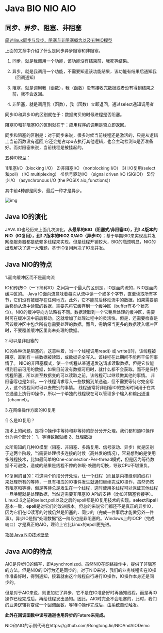 # Java BIO NIO AIO

## 同步、异步、阻塞、非阻塞

[简述linux同步与异步、阻塞与非阻塞概念以及五种IO模型](http://www.cnblogs.com/chaser24/p/6112071.html)

上面的文章中介绍了什么是同步异步阻塞和非阻塞。

1. 同步，就是我调用一个功能，该功能没有结束前，我死等结果。


2. 异步，就是我调用一个功能，不需要知道该功能结果，该功能有结果后通知我（回调通知）


3. 阻塞，就是调用我（函数），我（函数）没有接收完数据或者没有得到结果之前，我不会返回。


4. 非阻塞，就是调用我（函数），我（函数）立即返回，通过select通知调用者

同步IO和异步IO的区别就在于：数据拷贝的时候进程是否阻塞。

阻塞IO和非阻塞IO的区别就在于：应用程序的调用是否立即返回。

同步和阻塞的区别是：对于同步来说，很多时候当前线程还是激活的，只是从逻辑上当前函数没有返回,它还会抢占cpu去执行其他逻辑，也会主动检测io是否准备好。而对阻塞来说，当前线程是被挂起的。

五种IO模型：

1)阻塞I/O（blocking I/O）
2)非阻塞I/O （nonblocking I/O）
3) I/O复用(select 和poll) （I/O multiplexing）
4)信号驱动I/O （signal driven I/O (SIGIO)）
5)异步I/O （asynchronous I/O (the POSIX aio_functions)）

其中前4种都是同步，最后一种才是异步。

![img](http://images2015.cnblogs.com/blog/1066890/201611/1066890-20161129014959615-1351089676.png)

## Java IO的演化

JAVA IO也经历来上面几次演化，**从最早的BIO（阻塞式/非阻塞IO），到1.4版本的NIO（IO复用），到1.7版本的NIO2.0/AIO（异步IO）**；基于早期BIO来实现高并发网络服务器都是依赖多线程来实现，但是线程开销较大，BIO的瓶颈明显，NIO的出现解决了这一大难题，基于IO复用解决了IO高并发。

## Java NIO的特点

1.面向缓冲区而不是面向流

IO和传统IO（一下简称IO）之间第一个最大的区别是，IO是面向流的，NIO是面向缓冲区的。 Java IO面向流意味着每次从流中读一个或多个字节，直至读取所有字节，它们没有被缓存在任何地方。此外，它不能前后移动流中的数据。如果需要前后移动从流中读取的数据，需要先将它缓存到一个缓冲区（buffer有多个状态位）。NIO的缓冲导向方法略有不同。数据读取到一个它稍后处理的缓冲区，需要时可在缓冲区中前后移动。这就增加了处理过程中的灵活性。但是，还需要检查是否该缓冲区中包含所有您需要处理的数据。而且，需确保当更多的数据读入缓冲区时，不要覆盖缓冲区里尚未处理的数据。

2.可以是非阻塞的

IO的各种流是阻塞的。这意味着，当一个线程调用read() 或 write()时，该线程被阻塞，直到有一些数据被读取，或数据完全写入。该线程在此期间不能再干任何事情了。 NIO的非阻塞模式，使一个线程从某通道发送请求读取数据，但是它仅能得到目前可用的数据，如果目前没有数据可用时，就什么都不会获取。而不是保持线程阻塞，所以直至数据变的可以读取之前，该线程可以继续做其他的事情。 非阻塞写也是如此。一个线程请求写入一些数据到某通道，但不需要等待它完全写入，这个线程同时可以去做别的事情。 线程通常将非阻塞IO的空闲时间用于在其它通道上执行IO操作，所以一个单独的线程现在可以管理多个输入和输出通道（channel）。

3.在网络操作方面的IO复用

什么是IO复用？

技术上的问题，是将IO操作中等待和非等待的部分分开处理。我们都知道IO操作分为两个部分：
1、等待数据就绪
2、处理数据

众所周知的几种IO模型（阻塞、非阻塞、多路复用、信号驱动、异步）就是区别于这两个阶段，当需要处理很多连接的时候（高并发的情况），容易想到的是使用多线程技术，比如最简单的One-connection-Per-thread模式，但是因为等待数据不可避免，造成的结果是线程不停的休眠-唤醒的切换，导致CPU不堪重负。

IO复用的目的：将这两个阶段分开处理，让一个线程（而且是内核级别的线程）来处理所有的等待，一旦有相应的IO事件发生就通知继续完成IO操作，虽然仍然有阻塞和等待，但是等待总是发生在一个线程，这时使用多线程可以保证其他线程一旦唤醒就是处理数据，当然这需要非阻塞IO API的支持（比如非阻塞套接字）。Linux2.6之前的select,poll以及之后的epoll都是IO复用技术的实现。**select**和**poll**基本一致，**epoll**是对它们的改进版本。但总的来说它们都还不是真正的异步IO，因为它们在IO读写的时候仍然是阻塞的、同步的（完成一件事后才能做另外一件事）。异步IO是指“处理数据”这一阶段也是非阻塞的。Windows上的IOCP（完成端口）才是真正的AIO，理论上它比Linux的epoll更先进。

[攻破Java NIO技术壁垒](http://www.importnew.com/19816.html)

## Java AIO的特点

AIO是异步IO的缩写，即Asynchronized。虽然NIO在网络操作中，提供了非阻塞的方法，但是NIO的IO行为还是同步的。对于NIO来说，我们的业务线程实在IO操作准备好时，得到通知，接着就由这个线程自行进行IO操作，IO操作本身还是同步的。

但是对于AIO来说，则更加进了异步，它不是在IO准备好时再通知线程，而是再IO操作已经完成后，再给线程发出通知。因此，AIO时完全不会阻塞的，此时，我们的业务逻辑将变成一个回调函数，等待IO操作完成后，由系统自动触发。

**此外在回调函数中读写通道也用异步的Future来完成。**

NIO和AIO的示例代码在https://github.com/RongtongJin/NIOAndAIODemo

